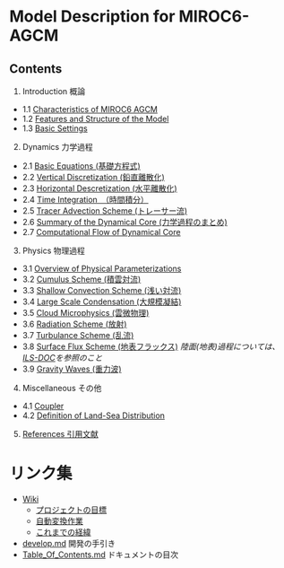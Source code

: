 # Model Description for MIROC6-AGCM
## Contents
1. Introduction 概論
- 1.1 [Characteristics of MIROC6 AGCM](draft/summary.md)
- 1.2 [Features and Structure of the Model](draft/a-intro.md)
- 1.3 [Basic Settings](draft/a.0-setup.md)

2. Dynamics 力学過程
- 2.1  [Basic Equations (基礎方程式)](draft/d.1-basic.tex)
- 2.2  [Vertical Discretization (鉛直離散化)](draft/d.2-vert.tex)
- 2.3  [Horizontal Descretization (水平離散化)](draft/d.3-hori.md)
- 2.4  [Time Integration　（時間積分）](draft/d.4-time.tex)
- 2.5  [Tracer Advection Scheme (トレーサー流)](draft/d.5-tracer.tex)
- 2.6  [Summary of the Dynamical Core (力学過程のまとめ)](draft/d.6-summ.md)
- 2.7  [Computational Flow of Dynamical Core](draft/d.7-routine.md)

3. Physics 物理過程
- 3.1 [Overview of Physical Parameterizations](draft/p-intro.md)
- 3.2 [Cumulus Scheme (積雲対流)](draft/p-cum.md)
- 3.3 [Shallow Convection Scheme (浅い対流)](draft/shallowconv_en.tex)
- 3.4 [Large Scale Condensation (大規模凝結)](draft/Hotta_pmlsc.md)
- 3.5 [Cloud Microphysics (雲微物理)](draft/Hotta_pcldphys.md)
- 3.6 [Radiation Scheme (放射)](draft/p-rad.md)
- 3.7 [Turbulance Scheme (乱流)](draft/p-dif_en.md)
- 3.8 [Surface Flux Scheme (地表フラックス)](draft/p-sfc.md) *陸面(地表)過程については、[ILS-DOC](https://github.com/integrated-land-simulator/model_description)を参照のこと*
- 3.9 [Gravity Waves (重力波)](draft/p-grav.md)

4. Miscellaneous その他
- 4.1 [Coupler](draft/AO-coupler.md)
- 4.2 [Definition of Land-Sea Distribution](draft/Model-Grid.md)

5. [References 引用文献](draft/referenc.tex)


# リンク集
-   [Wiki](../../wiki)
    -   [プロジェクトの目標](../../wiki/プロジェクトの目標)
    -   [自動変換作業](../../wiki/自動変換作業)
    -   [これまでの経緯](../../wiki/これまでの経緯)
-   [develop.md](./memo/develop.md) 開発の手引き
-   [Table_Of_Contents.md](./memo/Table_Of_Contents.md) ドキュメントの目次
